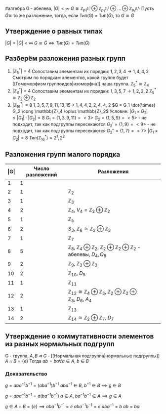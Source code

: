 #алгебра 
G - абелева, $|G| < \infty$
$G \cong \mathbb{Z}_{p_1^{\beta_1^{1}}} \oplus \mathbb{Z}_{p_1^{\beta_1^{2}}} \oplus \dots \oplus \mathbb{Z}_{p_r^{\beta_r^{k_r}}}$
Пусть $\tilde{G} \cong$ то же разложение, тогда, если Тип(G) = Тип($\tilde{G}$), то $G \cong \tilde{G}$

## Утверждение о равных типах
$|G| = |\tilde{G}| < \infty$
$G \cong \tilde{G} \iff Тип(G) = Тип(\tilde{G})$

## Разберём разложения разных групп
1. $|\mathbb{Z}_5^{*}| = 4$
	Сопоставим элементам их порядки: $1, 2, 3, 4 \to 1, 4, 4, 2$
	Смотрим по порядкам элементов, какой группе будет [[Гомоморфизм группоидов|изоморфна]] наша группа.
	$\mathbb{Z}_5^{*} \cong \mathbb{Z}_4$
2. $|\mathbb{Z}_8^{*}| = 4$
	Сопоставим элементам их порядки: $1, 3, 5, 7 \to 1, 2, 2, 2$
	$\mathbb{Z}_8^* \cong \mathbb{Z}_2 \oplus \mathbb{Z}_2$
3. $|\mathbb{Z}_{16}^{*}| = 8$
	$1, 3, 5, 7, 9, 11, 13, 15 \to$
	$1, 4, 4, 2, 2, 4, \ 4, \ 2$
	$G = G_1 \dot{\times} G_2 \cong \mathbb{Z}_4 \oplus \mathbb{Z}_2$
	Условие: $|G_1 \times G_2| \leq |G_1| \cdot |G_2| = 8$
	$G_1 = \{ 1, 3, 9, 11 \} = <3>$
	$G_2 = \{ 1, 5, 9 \} = <5>$ - не подходит, так как подгруппы пересекаются
	$G_2' = \{ 1, 9 \} = <9>$ - не подходит, так как подгруппы пересекаются
	$G_2'' = \{ 1, 7 \} = <7>$
	$|G_1 \times G_2| = 8$
	$Тип(\mathbb{Z}_{16}^*) = 2^1, 2^2$

## Разложения групп малого порядка

| \|G\| | Число разложений | Разложения                                                                                                                       |
| ----- | ---------------- | -------------------------------------------------------------------------------------------------------------------------------- |
| 1     | 1                |                                                                                                                                  |
| 2     | 1                | $\mathbb{Z}_2$                                                                                                                   |
| 3     | 1                | $\mathbb{Z}_3$                                                                                                                   |
| 4     | 2                | $\mathbb{Z}_4, \ V_4 = \mathbb{Z}_2 \oplus \mathbb{Z}_2$                                                                         |
| 5     | 1                | $\mathbb{Z}_5$                                                                                                                   |
| 6     | 2                | $S_3, \ \mathbb{Z}_6 \cong \mathbb{Z}_2 \oplus \mathbb{Z}_3$                                                                     |
| 7     | 1                | $\mathbb{Z}_7$                                                                                                                   |
| 8     | 5                | $\mathbb{Z}_8, \ \mathbb{Z}_4 \oplus \mathbb{Z}_2, \ \mathbb{Z}_2 \oplus \mathbb{Z}_2 \oplus \mathbb{Z}_2$ - абелевы, $D_4, Q_8$ |
| 9     | 2                | $\mathbb{Z}_9, \ \mathbb{Z}_3 \oplus \mathbb{Z}_3$                                                                               |
| 10    | 2                | $\mathbb{Z}_{10}, \ D_5$                                                                                                         |
| 11    | 1                | $\mathbb{Z}_{11}$                                                                                                                |
| 12    | 2                | $\mathbb{Z}_{12} \cong \mathbb{Z}_4 \oplus \mathbb{Z}_3, \ \mathbb{Z}_2 \oplus \mathbb{Z}_2 \oplus\mathbb{Z}_3, \ D_6, \ A_4$    |
| 13    | 1                | $\mathbb{Z}_{13}$                                                                                                                |
| 14    | 2                | $\mathbb{Z}_{14} \cong \mathbb{Z}_2 \oplus \mathbb{Z}_7, \ D_7$                                                                  |

## Утверждение о коммутативности элементов из разных нормальных подгрупп
G - группа, $A, B \triangleleft G$ - [[Нормальная подгруппа|нормальные подгруппы]]
$A \cap B = \{ e \}$
Тогда $ab = ba \forall a \in A, \ b \in B$
### Доказательство
$g = aba^{-1}b^{-1} = (aba^{-1})b^{-1}$
$aba^{-1} \in B, \ b^{-1} \in B \implies g \in B$

$g = aba^{-1}b^{-1} = a(ba^{-1}b^{-1})$
$a \in A, \ ba^{-1}b^{-1} \in A \implies g \in A$

$g \in A \cap B = \{ e \} \implies aba^{-1}b^{-1} = e$
$aba^{-1}b^{-1} = e$
$aba^{-1} = b$
$ab = ba$

